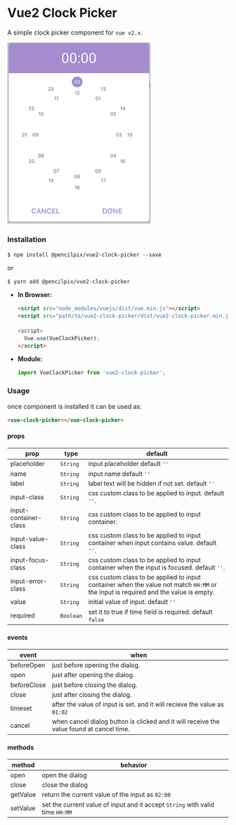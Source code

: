 # Vue2 Clock Picker

A simple clock picker component for `vue v2.x`.


![Screenshot](./screenshot.png)

### Installation

```
$ npm install @pencilpix/vue2-clock-picker --save
```
or

```
$ yarn add @pencilpix/vue2-clock-picker
```

  - __In Browser:__

    ```html
    <script src="node_modules/vuejs/dist/vue.min.js"></script>
    <script src="path/to/vue2-clock-picker/dist/vue2-clock-picker.min.js">

    <script>
      Vue.use(VueClockPicker);
    </script>
    ```

  - __Module:__
      ```js
      import VueClockPicker from 'vue2-clock-picker';
      ```


### Usage

once component is installed it can be used as:

```html
<vue-clock-picker></vue-clock-picker>
```


#### props

prop           | type         | default
---------------|--------------|-------------
placeholder    | `String`     | input placeholder default `''`
name           | `String`     | input name default `''`
label          | `String`     | label text will be hidden if not set. default `''`
input-class    | `String`     | css custom class to be applied to input. default `''`.
input-container-class | `String`| css custom class to be applied to input container.
input-value-class | `String`| css custom class to be applied to input container when input contains value. default `''`.
input-focus-class | `String` | css custom class to be applied to input container when the input is focused. default `''`.
input-error-class | `String` | css custom class to be applied to input container when the value not match `HH:MM` or the input is required and the value is empty.
value                 | `String` | initial value of input. default `''`
required              | `Boolean` | set it to true if time field is required. default `false`



#### events

event           | when
----------------|--------------
beforeOpen      | just before opening the dialog.
open            | just after opening the dialog.
beforeClose     | just before closing the dialog.
close           | just after closing the dialog.
timeset         | after the value of input is set. and it will recieve the value as `01:02`
cancel          | when cancel dialog button is clicked and it will receive the value found at cancel time.




#### methods

method     | behavior
-----------|-----------
open       | open the dialog
close      | close the dialog
getValue   | return the current value of the input as `02:00`
setValue   | set the current value of input and it accept `String` with valid time `HH:MM`

